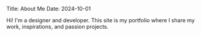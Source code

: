 Title: About Me
Date: 2024-10-01

Hi! I'm a designer and developer. This site is my portfolio where I share my work, inspirations, and passion projects.
